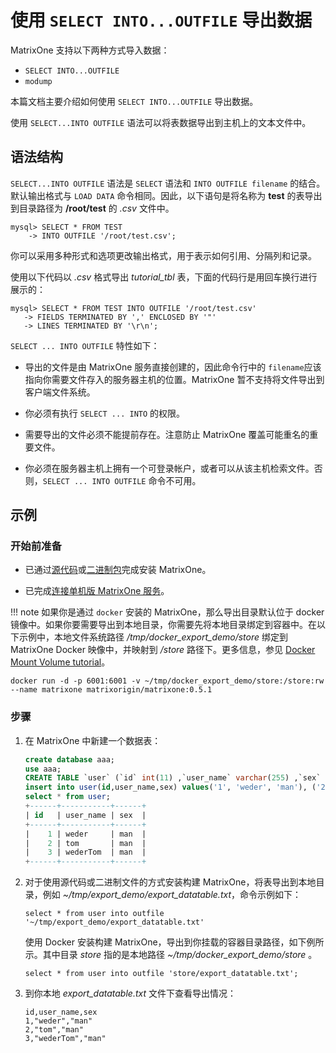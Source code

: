 # 使用 `SELECT INTO...OUTFILE` 导出数据

MatrixOne 支持以下两种方式导入数据：

- `SELECT INTO...OUTFILE`
- `modump`

本篇文档主要介绍如何使用 `SELECT INTO...OUTFILE` 导出数据。

使用 `SELECT...INTO OUTFILE` 语法可以将表数据导出到主机上的文本文件中。

## 语法结构

`SELECT...INTO OUTFILE` 语法是 `SELECT` 语法和 `INTO OUTFILE filename` 的结合。默认输出格式与 `LOAD DATA` 命令相同。因此，以下语句是将名称为 **test** 的表导出到目录路径为 **/root/test** 的 *.csv* 文件中。

```
mysql> SELECT * FROM TEST
    -> INTO OUTFILE '/root/test.csv';
```

你可以采用多种形式和选项更改输出格式，用于表示如何引用、分隔列和记录。

使用以下代码以 *.csv* 格式导出 *tutorial_tbl* 表，下面的代码行是用回车换行进行展示的：

```
mysql> SELECT * FROM TEST INTO OUTFILE '/root/test.csv'
   -> FIELDS TERMINATED BY ',' ENCLOSED BY '"'
   -> LINES TERMINATED BY '\r\n';
```

`SELECT ... INTO OUTFILE` 特性如下：

- 导出的文件是由 MatrixOne 服务直接创建的，因此命令行中的 `filename`应该指向你需要文件存入的服务器主机的位置。MatrixOne 暂不支持将文件导出到客户端文件系统。

- 你必须有执行 `SELECT ... INTO` 的权限。

- 需要导出的文件必须不能提前存在。注意防止 MatrixOne 覆盖可能重名的重要文件。

- 你必须在服务器主机上拥有一个可登录帐户，或者可以从该主机检索文件。否则，`SELECT ... INTO OUTFILE` 命令不可用。

## 示例

### 开始前准备

- 已通过[源代码](../../Get-Started/install-standalone-matrixone/#1)或[二进制包](../../Get-Started/install-standalone-matrixone/#2)完成安装 MatrixOne。

- 已完成[连接单机版 MatrixOne 服务](../../Get-Started/connect-to-matrixone-server.md)。

!!! note
    如果你是通过 `docker` 安装的 MatrixOne，那么导出目录默认位于 docker 镜像中。如果你要需要导出到本地目录，你需要先将本地目录绑定到容器中。在以下示例中，本地文件系统路径 */tmp/docker_export_demo/store* 绑定到 MatrixOne Docker 映像中，并映射到 */store* 路径下。更多信息，参见 [Docker Mount Volume tutorial](https://www.freecodecamp.org/news/docker-mount-volume-guide-how-to-mount-a-local-directory/)。

```
docker run -d -p 6001:6001 -v ~/tmp/docker_export_demo/store:/store:rw --name matrixone matrixorigin/matrixone:0.5.1
```

### 步骤

1. 在 MatrixOne 中新建一个数据表：

    ```sql
    create database aaa;
    use aaa;
    CREATE TABLE `user` (`id` int(11) ,`user_name` varchar(255) ,`sex` varchar(255));
    insert into user(id,user_name,sex) values('1', 'weder', 'man'), ('2', 'tom', 'man'), ('3', 'wederTom', 'man');
    select * from user;
    +------+-----------+------+
    | id   | user_name | sex  |
    +------+-----------+------+
    |    1 | weder     | man  |
    |    2 | tom       | man  |
    |    3 | wederTom  | man  |
    +------+-----------+------+
    ```

2. 对于使用源代码或二进制文件的方式安装构建 MatrixOne，将表导出到本地目录，例如 *~/tmp/export_demo/export_datatable.txt*，命令示例如下：

    ```
    select * from user into outfile '~/tmp/export_demo/export_datatable.txt'
    ```

    使用 Docker 安装构建 MatrixOne，导出到你挂载的容器目录路径，如下例所示。其中目录 *store* 指的是本地路径 *~/tmp/docker_export_demo/store* 。

    ```
    select * from user into outfile 'store/export_datatable.txt';
    ```

3. 到你本地 *export_datatable.txt* 文件下查看导出情况：

    ```
    id,user_name,sex
    1,"weder","man"
    2,"tom","man"
    3,"wederTom","man"
    ```
